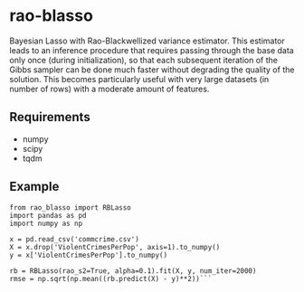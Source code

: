 # rao-blasso

Bayesian Lasso with Rao-Blackwellized variance estimator. This
estimator leads to an inference procedure that requires passing
through the base data only once (during initialization), so that each
subsequent iteration of the Gibbs sampler can be done much faster
without degrading the quality of the solution. This becomes
particularly useful with very large datasets (in number of rows) with
a moderate amount of features.

## Requirements

  - numpy
  - scipy
  - tqdm

## Example

```
from rao_blasso import RBLasso 
import pandas as pd
import numpy as np

x = pd.read_csv('commcrime.csv')
X = x.drop('ViolentCrimesPerPop', axis=1).to_numpy()
y = x['ViolentCrimesPerPop'].to_numpy()

rb = RBLasso(rao_s2=True, alpha=0.1).fit(X, y, num_iter=2000)
rmse = np.sqrt(np.mean((rb.predict(X) - y)**2))```